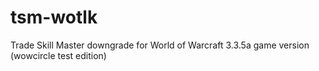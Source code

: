 # tsm-wotlk
Trade Skill Master downgrade for World of Warcraft 3.3.5a game version (wowcircle test edition)
